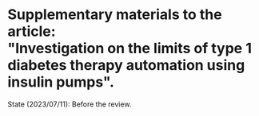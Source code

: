 # Supplementary materials to the article: <br> "Investigation on the limits of type 1 diabetes therapy automation using insulin pumps".

State (2023/07/11): Before the review.

